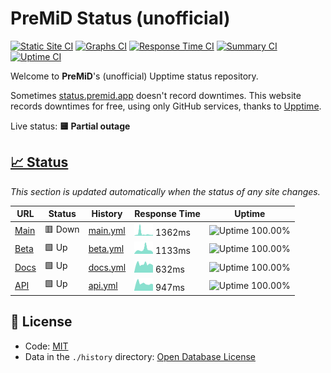 # PreMiD Status (unofficial)

[![Static Site CI](https://github.com/Hans5958/PreMiD-Upptime/workflows/Static%20Site%20CI/badge.svg)](https://github.com/Hans5958/PreMiD-Upptime/actions?query=workflow%3A%22Static+Site+CI%22)
[![Graphs CI](https://github.com/Hans5958/PreMiD-Upptime/workflows/Graphs%20CI/badge.svg)](https://github.com/Hans5958/PreMiD-Upptime/actions?query=workflow%3A%22Graphs+CI%22)
[![Response Time CI](https://github.com/Hans5958/PreMiD-Upptime/workflows/Response%20Time%20CI/badge.svg)](https://github.com/Hans5958/PreMiD-Upptime/actions?query=workflow%3A%22Response+Time+CI%22)
[![Summary CI](https://github.com/Hans5958/PreMiD-Upptime/workflows/Summary%20CI/badge.svg)](https://github.com/Hans5958/PreMiD-Upptime/actions?query=workflow%3A%22Summary+CI%22)
[![Uptime CI](https://github.com/Hans5958/PreMiD-Upptime/workflows/Uptime%20CI/badge.svg)](https://github.com/Hans5958/PreMiD-Upptime/actions?query=workflow%3A%22Uptime+CI%22)

Welcome to **PreMiD**'s (unofficial) Upptime status repository.

Sometimes [status.premid.app](https://status.premid.app) doesn't record downtimes. This website records downtimes for free, using only GitHub services, thanks to [Upptime](https://github.com/koj-co/upptime).

Live status: <!--live status--> **🟨 Partial outage**

## [📈 Status](https://premid-upptime.netlify.app/)

_This section is updated automatically when the status of any site changes._

<!--start: status pages-->

| URL | Status | History | Response Time | Uptime |
| --- | ------ | ------- | ------------- | ------ |
| [Main](https://premid.app) | 🟥 Down | [main.yml](https://github.com/Hans5958/PreMiD-Upptime/commits/master/history/main.yml) | <img alt="Response time graph" src="./graphs/main.png" height="20"> 1362ms | ![Uptime 100.00%](https://img.shields.io/endpoint?url=https%3A%2F%2Fraw.githubusercontent.com%2FHans5958%2FPreMiD-Upptime%2Fmaster%2Fapi%2Fmain%2Fuptime.json)
| [Beta](https://beta.premid.app) | 🟩 Up | [beta.yml](https://github.com/Hans5958/PreMiD-Upptime/commits/master/history/beta.yml) | <img alt="Response time graph" src="./graphs/beta.png" height="20"> 1133ms | ![Uptime 100.00%](https://img.shields.io/endpoint?url=https%3A%2F%2Fraw.githubusercontent.com%2FHans5958%2FPreMiD-Upptime%2Fmaster%2Fapi%2Fbeta%2Fuptime.json)
| [Docs](https://docs.premid.app) | 🟩 Up | [docs.yml](https://github.com/Hans5958/PreMiD-Upptime/commits/master/history/docs.yml) | <img alt="Response time graph" src="./graphs/docs.png" height="20"> 632ms | ![Uptime 100.00%](https://img.shields.io/endpoint?url=https%3A%2F%2Fraw.githubusercontent.com%2FHans5958%2FPreMiD-Upptime%2Fmaster%2Fapi%2Fdocs%2Fuptime.json)
| [API](https://api.premid.app) | 🟩 Up | [api.yml](https://github.com/Hans5958/PreMiD-Upptime/commits/master/history/api.yml) | <img alt="Response time graph" src="./graphs/api.png" height="20"> 947ms | ![Uptime 100.00%](https://img.shields.io/endpoint?url=https%3A%2F%2Fraw.githubusercontent.com%2FHans5958%2FPreMiD-Upptime%2Fmaster%2Fapi%2Fapi%2Fuptime.json)

<!--end: status pages-->

## 📄 License

- Code: [MIT](./LICENSE)
- Data in the `./history` directory: [Open Database License](https://opendatacommons.org/licenses/odbl/1-0/)
